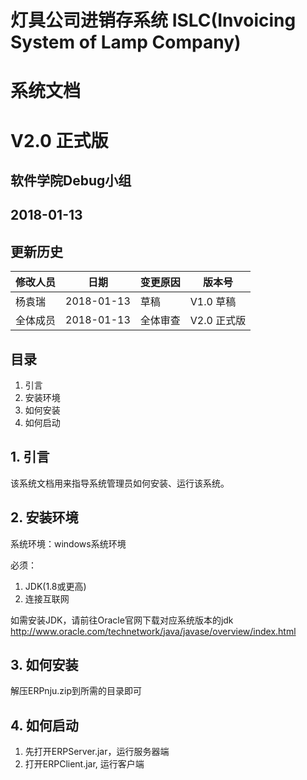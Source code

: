 # 灯具公司进销存系统 ISLC(Invoicing System of Lamp Company)

# 系统文档


# V2.0 正式版

## 软件学院Debug小组


## 2018-01-13

## 更新历史

**修改人员** | **日期** | **变更原因** | **版本号**
--- | --- | --- | ---
杨袁瑞 | 2018-01-13 | 草稿 | V1.0 草稿
全体成员 | 2018-01-13 | 全体审查 | V2.0 正式版

## 目录
<html>
<ol>
    <li>引言 </li>
    <li>安装环境</li>
    <li>如何安装</li>
    <li>如何启动</li>
</ol>
</html>

## 1. 引言
该系统文档用来指导系统管理员如何安装、运行该系统。

## 2. 安装环境
系统环境：windows系统环境 <br>

必须：
<ol>
    <li>JDK(1.8或更高)</li>
    <li>连接互联网</li>
</ol>

如需安装JDK，请前往Oracle官网下载对应系统版本的jdk
http://www.oracle.com/technetwork/java/javase/overview/index.html


## 3. 如何安装
解压ERPnju.zip到所需的目录即可

## 4. 如何启动
1. 先打开ERPServer.jar，运行服务器端
2. 打开ERPClient.jar, 运行客户端
